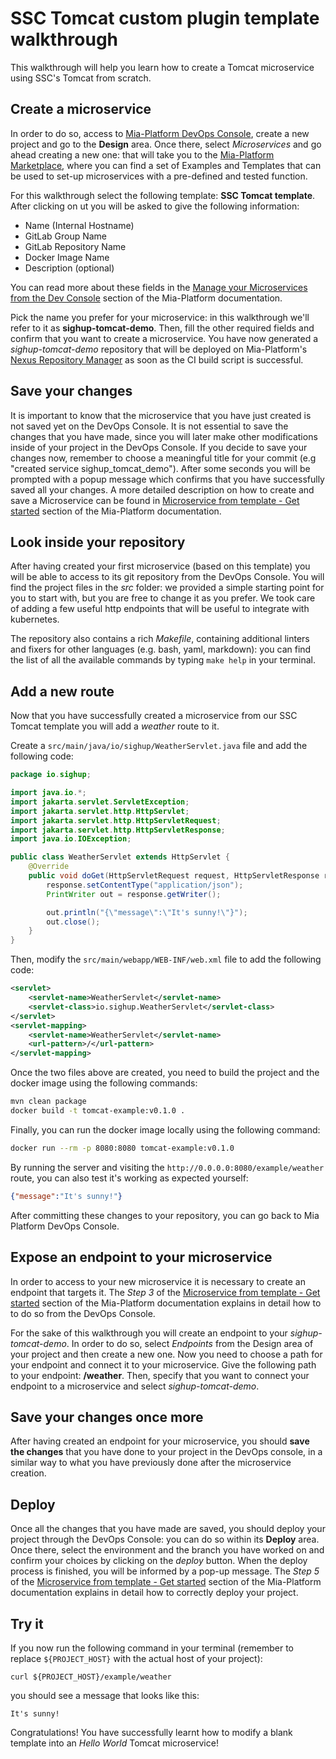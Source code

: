 # SSC Tomcat custom plugin template walkthrough

This walkthrough will help you learn how to create a Tomcat microservice using SSC's Tomcat from scratch.

## Create a microservice

In order to do so, access to [Mia-Platform DevOps Console](https://console.cloud.mia-platform.eu/login), create a new project and go to the **Design** area. Once there, select _Microservices_ and go ahead creating a new one: that will take you to the [Mia-Platform Marketplace](https://docs.mia-platform.eu/development_suite/api-console/api-design/marketplace/), where you can find a set of Examples and Templates that can be used to set-up microservices with a pre-defined and tested function.

For this walkthrough select the following template: **SSC Tomcat template**. After clicking on ut you will be asked to give the following information:

- Name (Internal Hostname)
- GitLab Group Name
- GitLab Repository Name
- Docker Image Name
- Description (optional)

You can read more about these fields in the [Manage your Microservices from the Dev Console](https://docs.mia-platform.eu/development_suite/api-console/api-design/services/) section of the Mia-Platform documentation.

Pick the name you prefer for your microservice: in this walkthrough we'll refer to it as **sighup-tomcat-demo**.
Then, fill the other required fields and confirm that you want to create a microservice. You have now generated a _sighup-tomcat-demo_ repository that will be deployed on Mia-Platform's [Nexus Repository Manager](https://nexus.mia-platform.eu/) as soon as the CI build script is successful.

## Save your changes

It is important to know that the microservice that you have just created is not saved yet on the DevOps Console. It is not essential to save the changes that you have made, since you will later make other modifications inside of your project in the DevOps Console.
If you decide to save your changes now, remember to choose a meaningful title for your commit (e.g "created service sighup_tomcat_demo"). After some seconds you will be prompted with a popup message which confirms that you have successfully saved all your changes.
A more detailed description on how to create and save a Microservice can be found in [Microservice from template - Get started](https://docs.mia-platform.eu/development_suite/api-console/api-design/custom_microservice_get_started/#2-service-creation) section of the Mia-Platform documentation.

## Look inside your repository

After having created your first microservice (based on this template) you will be able to access to its git repository from the DevOps Console. You will find the project files in the _src_ folder: we provided a simple starting point for you to start with, but you are free to change it as you prefer. We took care of adding a few useful http endpoints that will be useful to integrate with kubernetes.

The repository also contains a rich _Makefile_, containing additional linters and fixers for other languages (e.g. bash, yaml, markdown): you can find the list of all the available commands by typing `make help` in your terminal.

## Add a new route

Now that you have successfully created a microservice from our SSC Tomcat template you will add a _weather_ route to it.

Create a `src/main/java/io/sighup/WeatherServlet.java` file and add the following code:

```java
package io.sighup;

import java.io.*;
import jakarta.servlet.ServletException;
import jakarta.servlet.http.HttpServlet;
import jakarta.servlet.http.HttpServletRequest;
import jakarta.servlet.http.HttpServletResponse;
import java.io.IOException;

public class WeatherServlet extends HttpServlet {
    @Override
    public void doGet(HttpServletRequest request, HttpServletResponse response) throws IOException, ServletException {
        response.setContentType("application/json");
        PrintWriter out = response.getWriter();

        out.println("{\"message\":\"It's sunny!\"}");
        out.close();
    }
}
```

Then, modify the `src/main/webapp/WEB-INF/web.xml` file to add the following code:

```xml
<servlet>
    <servlet-name>WeatherServlet</servlet-name>
    <servlet-class>io.sighup.WeatherServlet</servlet-class>
</servlet>
<servlet-mapping>
    <servlet-name>WeatherServlet</servlet-name>
    <url-pattern>/</url-pattern>
</servlet-mapping>
```

Once the two files above are created, you need to build the project and the docker image using the following commands:

```bash
mvn clean package
docker build -t tomcat-example:v0.1.0 .
```

Finally, you can run the docker image locally using the following command:

```bash
docker run --rm -p 8080:8080 tomcat-example:v0.1.0
```

By running the server and visiting the `http://0.0.0.0:8080/example/weather` route, you can also test it's working as expected yourself:

```json
{"message":"It's sunny!"}
```

After committing these changes to your repository, you can go back to Mia Platform DevOps Console.

## Expose an endpoint to your microservice

In order to access to your new microservice it is necessary to create an endpoint that targets it. The _Step 3_ of the [Microservice from template - Get started](https://docs.mia-platform.eu/development_suite/api-console/api-design/custom_microservice_get_started/#3-creating-the-endpoint) section of the Mia-Platform documentation explains in detail how to to do so from the DevOps Console.

For the sake of this walkthrough you will create an endpoint to your _sighup-tomcat-demo_. In order to do so, select _Endpoints_ from the Design area of your project and then create a new one.
Now you need to choose a path for your endpoint and connect it to your microservice. Give the following path to your endpoint: **/weather**. Then, specify that you want to connect your endpoint to a microservice and select _sighup-tomcat-demo_.

## Save your changes once more

After having created an endpoint for your microservice, you should **save the changes** that you have done to your project in the DevOps console, in a similar way to what you have previously done after the microservice creation.

## Deploy

Once all the changes that you have made are saved, you should deploy your project through the DevOps Console: you can do so within its **Deploy** area.
Once there, select the environment and the branch you have worked on and confirm your choices by clicking on the _deploy_ button. When the deploy process is finished, you will be informed by a pop-up message.
The _Step 5_ of the [Microservice from template - Get started](https://docs.mia-platform.eu/development_suite/api-console/api-design/custom_microservice_get_started/#5-deploy-the-project-through-the-api-console) section of the Mia-Platform documentation explains in detail how to correctly deploy your project.

## Try it

If you now run the following command in your terminal (remember to replace `${PROJECT_HOST}` with the actual host of your project):

```shell
curl ${PROJECT_HOST}/example/weather
```

you should see a message that looks like this:

```text
It's sunny!
```

Congratulations! You have successfully learnt how to modify a blank template into an _Hello World_ Tomcat microservice!
